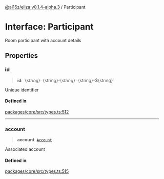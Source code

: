 [@ai16z/eliza v0.1.4-alpha.3](../index.md) / Participant

# Interface: Participant

Room participant with account details

## Properties

### id

> **id**: \`$\{string\}-$\{string\}-$\{string\}-$\{string\}-$\{string\}\`

Unique identifier

#### Defined in

[packages/core/src/types.ts:512](https://github.com/ai16z/eliza/blob/main/packages/core/src/types.ts#L512)

***

### account

> **account**: [`Account`](Account.md)

Associated account

#### Defined in

[packages/core/src/types.ts:515](https://github.com/ai16z/eliza/blob/main/packages/core/src/types.ts#L515)
